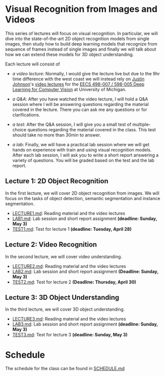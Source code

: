 # Visual Recognition from Images and Videos

This series of lectures will focus on visual recognition. In particular, we will dive into the state-of-the-art 2D object recognition models from single images, then study how to build deep learning models that recognize from sequence of frames instead of single images and finally we will talk about how we can extend these models for 3D object understanding. 

Each lecture will consist of 

* _a video lecture_: Normally, I would give the lecture live but due to the 9hr time difference with the west coast we will instead rely on [Justin Johnson][jj]'s [video lectures][umich_video] for the [EECS 498-007 / 598-005 Deep Learning for Computer Vision][umich] at University of Michigan. 

* _a Q&A_: After you have watched the video lecture, I will hold a Q&A session where I will be answering questions regarding the material covered in the lecture. There you can ask me any questions or for clarifications. 

* _a test_: After the Q&A session, I will give you a small test of multiple-choice questions regarding the material covered in the class. This test should take no more than 30min to answer.

* _a lab_: Finally, we will have a practical lab session where we will get hands on experience with train and using visual recognition models. After each lab session, I will ask you to write a short report answering a variety of questions. You will be graded based on the test and the lab report.

## Lecture 1: 2D Object Recognition

In the first lecture, we will cover 2D object recognition from images. We will focus on the tasks of object detection, semantic segmentation and instance segmentation. 

* [LECTURE1.md](LECTURE1.md): Reading material and the video lectures
* [LAB1.md](LAB1.md): Lab session and short report assignment __(deadline: Sunday, May 3)__
* [TEST1.md](TEST1.md): Test for lecture 1 __(deadline: Tuesday, April 28)__


## Lecture 2: Video Recognition

In the second lecture, we will cover video understanding.

* [LECTURE2.md](LECTURE2.md): Reading material and the video lectures
* [LAB2.md](LAB2.md): Lab session and short report assignment __(Deadline: Sunday, May 3)__
* [TEST2.md](TEST2.md): Test for lecture 2 __(Deadline: Thursday, April 30)__

## Lecture 3: 3D Object Understanding

In the third lecture, we will cover 3D object understanding. 

* [LECTURE3.md](LECTURE3.md): Reading material and the video lectures
* [LAB3.md](LAB3.md): Lab session and short report assignment __(deadline: Sunday, May 3)__
* [TEST3.md](TEST3.md): Test for lecture 3 __(deadline: Sunday, May 3)__

# Schedule

The schedule for the class can be found in [SCHEDULE.md](SCHEDULE.md)

[jj]: https://web.eecs.umich.edu/~justincj/
[umich]: https://web.eecs.umich.edu/~justincj/teaching/eecs498/
[umich_video]: http://leccap.engin.umich.edu/leccap/site/jhygcph151x25gjj1f0
